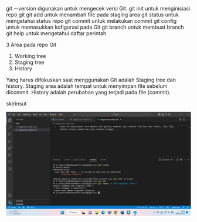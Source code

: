 git --version digunakan untuk mengecek versi Git.
git init untuk menginisiasi repo git
git add untuk menambah file pada staging area
git status untuk mengetahui status repo
git commit untuk melakukan commit
git config untuk memasukkan kofigurasi pada Git
git branch untuk membuat branch
git help untuk mengetahui daftar perintah

3 Area pada repo Git
1. Working tree
2. Staging tree
3. History

Yang harus difokuskan saat menggunakan Git adalah
Staging tree dan history.
Staging area adalah tempat untuk menyimpan file sebelum dicommit.
History adalah perubahan yang terjadi pada file (commit).

skirinsut

![ss percobaan git](https://github.com/Maull09/Misi1-Modul1-SEKURO_Programming-2023-19622267/blob/master/ss%20percobaan%20git.png)

